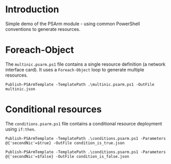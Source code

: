 # Introduction

Simple demo of the PSArm module - using common PowerShell conventions to generate resources.

# Foreach-Object

The ```multinic.psarm.ps1``` file contains a single resource definition (a network interface card). It uses a ```Foreach-Object``` loop to generate multiple resources.

```
Publish-PSArmTemplate -TemplatePath .\multinic.psarm.ps1 -OutFile multinic.json
```

# Conditional resources

The ```conditions.psarm.ps1``` file contains a conditional resource deployment using ```if:then```.

```
Publish-PSArmTemplate -TemplatePath .\conditions.psarm.ps1 -Parameters @{'secondNic'=$true} -OutFile condition_is_true.json

Publish-PSArmTemplate -TemplatePath .\conditions.psarm.ps1 -Parameters @{'secondNic'=$false} -OutFile condition_is_false.json
```

